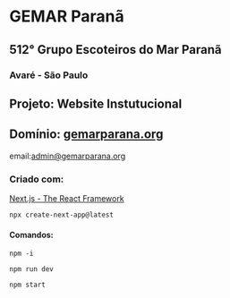 # GEMAR Paranã

## 512° Grupo Escoteiros do Mar Paranã

### Avaré - São Paulo

## Projeto: Website Instutucional

## Domínio: [gemarparana.org](https://gemarparana.org)

email:[admin@gemarparana.org](mailto:admin@gemarparana.org)

### Criado com:

[Next.js - The React Framework](https://nextjs.org)

``` node 
npx create-next-app@latest
```

#### Comandos:

```node
npm -i

npm run dev

npm start
```
